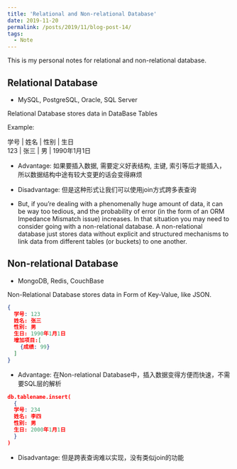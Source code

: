```yaml
---
title: 'Relational and Non-relational Database'
date: 2019-11-20
permalink: /posts/2019/11/blog-post-14/
tags:
  - Note
---
```


This is my personal notes for relational and non-relational database.


Relational Database
------
* MySQL, PostgreSQL, Oracle, SQL Server  

Relational Database stores data in DataBase Tables

Example:  

学号 | 姓名 | 性别 | 生日  
123 | 张三 | 男 | 1990年1月1日

* Advantage: 如果要插入数据, 需要定义好表结构, 主键, 索引等后才能插入，所以数据结构中途有较大变更的话会变得麻烦  

* Disadvantage: 但是这种形式让我们可以使用join方式跨多表查询

* But, if you’re dealing with a phenomenally huge amount of data, it can be way too tedious, and the probability of error (in the form of an ORM Impedance Mismatch issue) increases. In that situation you may need to consider going with a non-relational database. A non-relational database just stores data without explicit and structured mechanisms to link data from different tables (or buckets) to one another.


Non-relational Database
------
* MongoDB, Redis, CouchBase  

Non-Relational Database stores data in Form of Key-Value, like JSON.

```json
{
  学号: 123
  姓名: 张三
  性别: 男
  生日: 1990年1月1日
  增加项目:[
    {成绩: 99}
  ]
}
```  

* Advantage: 在Non-relational Database中，插入数据变得方便而快速，不需要SQL层的解析  

```json
db.tablename.insert(
  {
  学号: 234
  姓名: 李四
  性别: 男
  生日: 2000年1月1日
  } 
)  
```

* Disadvantage: 但是跨表查询难以实现，没有类似join的功能